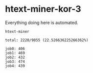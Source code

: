 # htext-miner-kor-3

Everything doing here is automated.

```
htext-miner

total: 2220/9855 (22.526636225266362%)

job0: 406
job1: 469
job2: 432
job3: 474
job4: 439
```